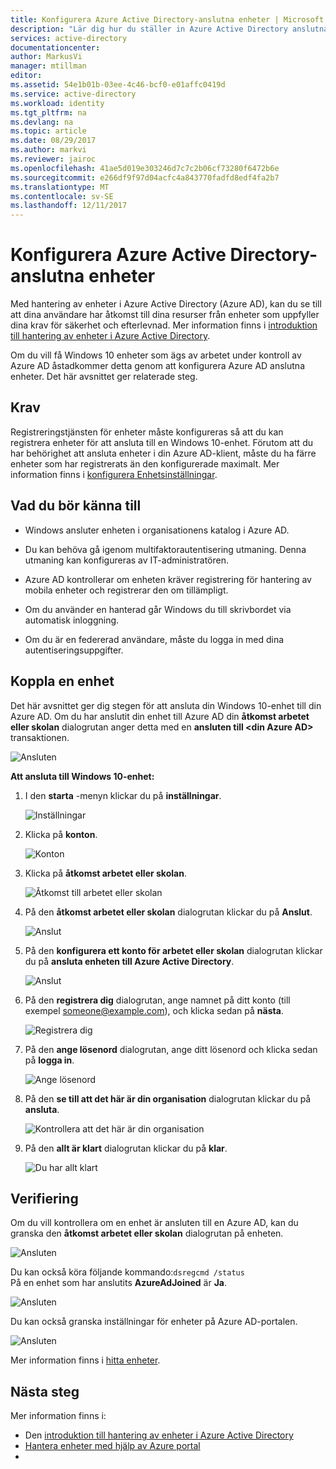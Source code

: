 ```yaml
---
title: Konfigurera Azure Active Directory-anslutna enheter | Microsoft Docs
description: "Lär dig hur du ställer in Azure Active Directory anslutna enheter."
services: active-directory
documentationcenter: 
author: MarkusVi
manager: mtillman
editor: 
ms.assetid: 54e1b01b-03ee-4c46-bcf0-e01affc0419d
ms.service: active-directory
ms.workload: identity
ms.tgt_pltfrm: na
ms.devlang: na
ms.topic: article
ms.date: 08/29/2017
ms.author: markvi
ms.reviewer: jairoc
ms.openlocfilehash: 41ae5d019e303246d7c7c2b06cf73280f6472b6e
ms.sourcegitcommit: e266df9f97d04acfc4a843770fadfd8edf4fa2b7
ms.translationtype: MT
ms.contentlocale: sv-SE
ms.lasthandoff: 12/11/2017
---
```

# <a name="set-up-azure-active-directory-joined-devices"></a>Konfigurera Azure Active Directory-anslutna enheter

Med hantering av enheter i Azure Active Directory (Azure AD), kan du se till att dina användare har åtkomst till dina resurser från enheter som uppfyller dina krav för säkerhet och efterlevnad. Mer information finns i [introduktion till hantering av enheter i Azure Active Directory](device-management-introduction.md).

Om du vill få Windows 10 enheter som ägs av arbetet under kontroll av Azure AD åstadkommer detta genom att konfigurera Azure AD anslutna enheter. Det här avsnittet ger relaterade steg. 


## <a name="prerequisites"></a>Krav

Registreringstjänsten för enheter måste konfigureras så att du kan registrera enheter för att ansluta till en Windows 10-enhet. Förutom att du har behörighet att ansluta enheter i din Azure AD-klient, måste du ha färre enheter som har registrerats än den konfigurerade maximalt. Mer information finns i [konfigurera Enhetsinställningar](device-management-azure-portal.md#configure-device-settings).



## <a name="what-you-should-know"></a>Vad du bör känna till


- Windows ansluter enheten i organisationens katalog i Azure AD.

- Du kan behöva gå igenom multifaktorautentisering utmaning. Denna utmaning kan konfigureras av IT-administratören.

- Azure AD kontrollerar om enheten kräver registrering för hantering av mobila enheter och registrerar den om tillämpligt.

- Om du använder en hanterad går Windows du till skrivbordet via automatisk inloggning.

- Om du är en federerad användare, måste du logga in med dina autentiseringsuppgifter.


## <a name="joining-a-device"></a>Koppla en enhet

Det här avsnittet ger dig stegen för att ansluta din Windows 10-enhet till din Azure AD. Om du har anslutit din enhet till Azure AD din **åtkomst arbetet eller skolan** dialogrutan anger detta med en **ansluten till \<din Azure AD\>**  transaktionen.

![Ansluten](./media/device-management-azuread-joined-devices-setup/13.png)


**Att ansluta till Windows 10-enhet:**

1. I den **starta** -menyn klickar du på **inställningar**.

    ![Inställningar](./media/device-management-azuread-joined-devices-setup/01.png)

2. Klicka på **konton**.

    ![Konton](./media/device-management-azuread-joined-devices-setup/02.png)


3. Klicka på **åtkomst arbetet eller skolan**.

    ![Åtkomst till arbetet eller skolan](./media/device-management-azuread-joined-devices-setup/03.png)

4. På den **åtkomst arbetet eller skolan** dialogrutan klickar du på **Anslut**.

    ![Anslut](./media/device-management-azuread-joined-devices-setup/04.png)


5. På den **konfigurera ett konto för arbetet eller skolan** dialogrutan klickar du på **ansluta enheten till Azure Active Directory**.

    ![Anslut](./media/device-management-azuread-joined-devices-setup/08.png)


6. På den **registrera dig** dialogrutan, ange namnet på ditt konto (till exempel someone@example.com), och klicka sedan på **nästa**.

    ![Registrera dig](./media/device-management-azuread-joined-devices-setup/10.png)


6. På den **ange lösenord** dialogrutan, ange ditt lösenord och klicka sedan på **logga in**.

    ![Ange lösenord](./media/device-management-azuread-joined-devices-setup/05.png)


7. På den **se till att det här är din organisation** dialogrutan klickar du på **ansluta**.

    ![Kontrollera att det här är din organisation](./media/device-management-azuread-joined-devices-setup/11.png)


8. På den **allt är klart** dialogrutan klickar du på **klar**.

    ![Du har allt klart](./media/device-management-azuread-joined-devices-setup/12.png)

## <a name="verification"></a>Verifiering

Om du vill kontrollera om en enhet är ansluten till en Azure AD, kan du granska den **åtkomst arbetet eller skolan** dialogrutan på enheten.

![Ansluten](./media/device-management-azuread-joined-devices-setup/13.png)

Du kan också köra följande kommando:`dsregcmd /status`  
På en enhet som har anslutits **AzureAdJoined** är **Ja**.

![Ansluten](./media/device-management-azuread-joined-devices-setup/14.png)

Du kan också granska inställningar för enheter på Azure AD-portalen.

![Ansluten](./media/device-management-azuread-joined-devices-setup/15.png)

Mer information finns i [hitta enheter](device-management-azure-portal.md#locate-devices).


## <a name="next-steps"></a>Nästa steg

Mer information finns i: 

- Den [introduktion till hantering av enheter i Azure Active Directory](device-management-introduction.md)
- [Hantera enheter med hjälp av Azure portal](device-management-azure-portal.md)
- 



